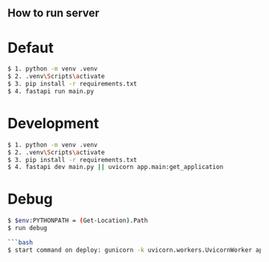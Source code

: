 ## How to run server

# Defaut

```bash
$ 1. python -m venv .venv
$ 2. .venv\Scripts\activate
$ 3. pip install -r requirements.txt
$ 4. fastapi run main.py
```

# Development

```bash
$ 1. python -m venv .venv
$ 2. .venv\Scripts\activate
$ 3. pip install -r requirements.txt
$ 4. fastapi dev main.py || uvicorn app.main:get_application
```

# Debug

````bash
$ $env:PYTHONPATH = (Get-Location).Path
$ run debug

```bash
$ start command on deploy: gunicorn -k uvicorn.workers.UvicornWorker app.main:app
````
